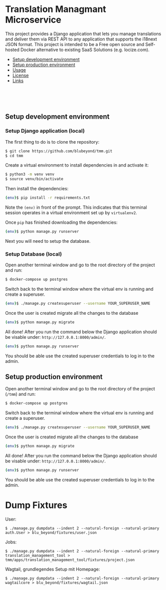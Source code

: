 # Translation Managmant Microservice
This project provides a Django application that lets you manage translations and deliver them via REST API to any application that supports the i18next JSON format. This project is intended to be a Free open source and Self-hosted Docker alternative to existing SaaS Solutions (e.g. locize.com).


- [Setup development environment](#setup-development-environment)
- [Setup production environment](#setup-production-environment)
- [Usage](#usage)
- [License](#license)
- [Links](#links)


<br /><br /><br />

## Setup development environment
### Setup Django application (local)

The first thing to do is to clone the repository:

```sh
$ git clone https://github.com/blubeyond/tmm.git
$ cd tmm
```

Create a virtual environment to install dependencies in and activate it:

```sh
$ python3 -m venv venv
$ source venv/bin/activate
```

Then install the dependencies:

```sh
(env)$ pip install -r requirements.txt
```
Note the `(env)` in front of the prompt. This indicates that this terminal
session operates in a virtual environment set up by `virtualenv2`.

Once `pip` has finished downloading the dependencies:
```sh
(env)$ python manage.py runserver
```
Next you will need to setup the database.


### Setup Database (local)

Open another terminal window and go to the root directory of the project and run:
```sh
$ docker-compose up postgres
```

Switch back to the terminal window where the virtual env is running and create a superuser.
```sh
(env)$ ./manage.py createsuperuser --username YOUR_SUPERUSER_NAME
```

Once the user is created migrate all the changes to the database
```sh
(env)$ python manage.py migrate
```

All done! After you run the command below the Django application should be visable under: `http://127.0.0.1:8000/admin/`.
```sh
(env)$ python manage.py runserver
```

You should be able use the created superuser credentials to log in to the admin.



## Setup production environment

Open another terminal window and go to the root directory of the project (`/tmm`) and run:
```sh
$ docker-compose up postgres
```

Switch back to the terminal window where the virtual env is running and create a superuser.
```sh
(env)$ ./manage.py createsuperuser --username YOUR_SUPERUSER_NAME
```

Once the user is created migrate all the changes to the database
```sh
(env)$ python manage.py migrate
```

All done! After you run the command below the Django application should be visable under: `http://127.0.0.1:8000/admin/`.
```sh
(env)$ python manage.py runserver
```

You should be able use the created superuser credentials to log in to the admin.

# Dump Fixtures

User:

    $ ./manage.py dumpdata --indent 2 --natural-foreign --natural-primary auth.User > blu_beyond/fixtures/user.json

Jobs:

    $ ./manage.py dumpdata --indent 2 --natural-foreign --natural-primary translation_management_tool > tmm/apps/translation_management_tool/fixtures/project.json

Wagtail, grundlegendes Setup mit Homepage:

    $ ./manage.py dumpdata --indent 2 --natural-foreign --natural-primary wagtailcore > blu_beyond/fixtures/wagtail.json
